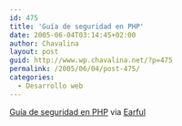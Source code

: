 ```yaml
---
id: 475
title: 'Guía de seguridad en PHP'
date: 2005-06-04T03:14:45+02:00
author: Chavalina
layout: post
guid: http://www.wp.chavalina.net/?p=475
permalink: /2005/06/04/post-475/
categories:
  - Desarrollo web
---
```

<a href="http://phpsec.org/projects/guide/" target="_blank">Guía de seguridad en PHP</a> via <a href="http://earful.bitako.com/microdosis/257" target="_blank">Earful</a>